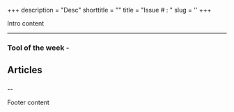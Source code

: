 +++
description = "Desc"
shorttitle  = ""
title = "Issue # : "
slug  = ''
+++

Intro content

---

### Tool of the week - []()

## Articles

###

###

###

###

###

--

Footer content

